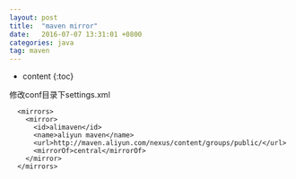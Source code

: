 ```yaml
---
layout: post
title:  "maven mirror"
date:   2016-07-07 13:31:01 +0800
categories: java
tag: maven
---
```


* content
{:toc}

修改conf目录下settings.xml

```
  <mirrors>
    <mirror>
      <id>alimaven</id>
      <name>aliyun maven</name>
      <url>http://maven.aliyun.com/nexus/content/groups/public/</url>
      <mirrorOf>central</mirrorOf>
    </mirror>
  </mirrors>
```
